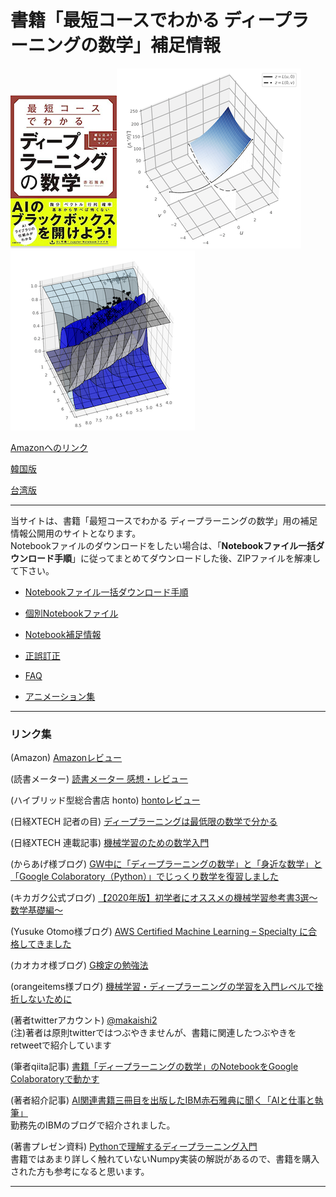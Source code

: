 # 書籍「最短コースでわかる ディープラーニングの数学」補足情報

![表紙](images/hyoshi.png)![fig04-04](images/fig04-04.png) ![fig09-22](images/fig09-22.png)
  
[Amazonへのリンク](https://www.amazon.co.jp/dp/4296102508/)

[韓国版](http://www.yes24.com/Product/Goods/89609761)

[台湾版](http://www.eslite.com/product.aspx?pgid=1001113882844739)

***

当サイトは、書籍「最短コースでわかる ディープラーニングの数学」用の補足情報公開用のサイトとなります。  
Notebookファイルのダウンロードをしたい場合は、「**Notebookファイル一括ダウンロード手順**」に従ってまとめてダウンロードした後、ZIPファイルを解凍して下さい。  

* [Notebookファイル一括ダウンロード手順](download.md)

* [個別Notebookファイル](notebooks.md)

* [Notebook補足情報](notebook-ref.md)

* [正誤訂正](errors.md)

* [FAQ](faqs.md)

* [アニメーション集](animations.md)


***
### リンク集

(Amazon) [Amazonレビュー](https://www.amazon.co.jp/product-reviews/4296102508/ref=acr_dpproductdetail_text?ie=UTF8&showViewpoints=1) 

(読書メーター) [読書メーター 感想・レビュー](https://bookmeter.com/books/13706684)

(ハイブリッド型総合書店 honto) [hontoレビュー](https://honto.jp/netstore/pd-review_0629564342_191.html)

(日経XTECH 記者の目) [ディープラーニングは最低限の数学で分かる](https://tech.nikkeibp.co.jp/atcl/nxt/column/18/00138/041400268/)  

(日経XTECH 連載記事) [機械学習のための数学入門](https://tech.nikkeibp.co.jp/atcl/nxt/column/18/00816/)
  
(からあげ様ブログ) [GW中に「ディープラーニングの数学」と「身近な数学」と「Google Colaboratory（Python）」でじっくり数学を復習しました](https://karaage.hatenadiary.jp/entry/2019/05/08/073000)  

(キカガク公式ブログ) [【2020年版】初学者にオススメの機械学習参考書3選〜数学基礎編〜](https://blog.kikagaku.co.jp/2020/04/06/ai_math_books/)
  
(Yusuke Otomo様ブログ) [AWS Certified Machine Learning – Specialty に合格してきました](https://yomon.hatenablog.com/entry/2019/05/awscertml)

(カオカオ様ブログ) [G検定の勉強法](https://www.kaookaoo.com/gteststudymethod/)

(orangeitems様ブログ) [機械学習・ディープラーニングの学習を入門レベルで挫折しないために](https://www.orangeitems.com/entry/2019/07/30/174944)

(著者twitterアカウント) [@makaishi2](https://twitter.com/makaishi2)  
(注)著者は原則twitterではつぶやきませんが、書籍に関連したつぶやきをretweetで紹介しています  

(筆者qiita記事) [書籍「ディープラーニングの数学」のNotebookをGoogle Colaboratoryで動かす](https://qiita.com/makaishi2/items/8a7f530ad9b18b1f0b61)

(著者紹介記事) [AI関連書籍三冊目を出版したIBM赤石雅典に聞く「AIと仕事と執筆」](https://admin.blogs.prd.ibm.event.ibm.com/blogs/solutions/jp-ja/data_science_and_ai_akaishi-san/)  
勤務先のIBMのブログで紹介されました。

(著書プレゼン資料) [Pythonで理解するディープラーニング入門](https://speakerdeck.com/makaishi2/pythondeli-jie-surudeipuraninguru-men)  
書籍ではあまり詳しく触れていないNumpy実装の解説があるので、書籍を購入された方も参考になると思います。

***
